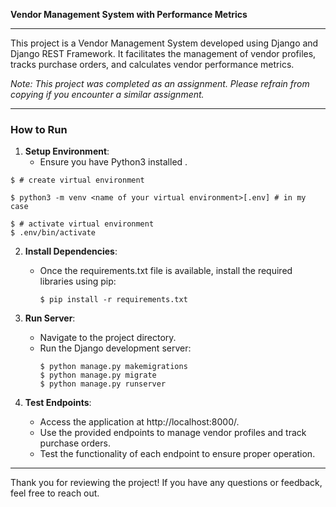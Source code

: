 **Vendor Management System with Performance Metrics**

---

This project is a Vendor Management System developed using Django and Django REST Framework. It facilitates the management of vendor profiles, tracks purchase orders, and calculates vendor performance metrics.

*Note: This project was completed as an assignment. Please refrain from copying if you encounter a similar assignment.*

---

### How to Run

1. **Setup Environment**:
   - Ensure you have Python3 installed .
```console
$ # create virtual environment 

$ python3 -m venv <name of your virtual environment>[.env] # in my case 

$ # activate virtual environment 
$ .env/bin/activate
```

2. **Install Dependencies**:
   - Once the requirements.txt file is available, install the required libraries using pip:
     ```console 
     $ pip install -r requirements.txt
     ```

3. **Run Server**:
   - Navigate to the project directory.
   - Run the Django development server:
     ```console
     $ python manage.py makemigrations 
     $ python manage.py migrate 
     $ python manage.py runserver
     ```

4. **Test Endpoints**:
   - Access the application at http://localhost:8000/.
   - Use the provided endpoints to manage vendor profiles and track purchase orders.
   - Test the functionality of each endpoint to ensure proper operation.
---

Thank you for reviewing the project! If you have any questions or feedback, feel free to reach out.